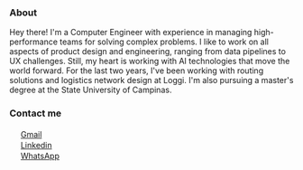 ### About

Hey there! I'm a Computer Engineer with experience in managing high-performance teams for solving complex problems. I like to work on all aspects of product design and engineering, ranging from data pipelines to UX challenges. Still, my heart is working with AI technologies that move the world forward. For the last two years, I've been working with routing solutions and logistics network design at Loggi. I'm also pursuing a master's degree at the State University of Campinas.

### Contact me

<img src="https://upload.wikimedia.org/wikipedia/commons/4/4e/Gmail_Icon.png" width="16" height="16" /> [Gmail](mailto://gabsurita@gmail.com)  
<img src="https://cdn-icons-png.flaticon.com/512/174/174857.png" width="16" height="16" /> [Linkedin](https://br.linkedin.com/in/gabriela-surita)  
<img src="https://logodownload.org/wp-content/uploads/2015/04/whatsapp-logo-1-1.png" width="16" height="16" /> [WhatsApp](https://bit.ly/call-gabi)  
